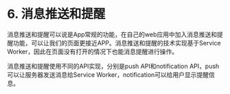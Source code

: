 # 6. 消息推送和提醒

消息推送和提醒可以说是App常规的功能，在自己的web应用中加入消息推送和提醒功能，可以让我们的页面更接近APP。消息推送和提醒的技术实现基于Service Worker，因此在页面没有打开的情况下也能消息提醒进行操作。

消息推送和提醒使用不同的API实现，分别是push API和notification API，push可以让服务器发送消息给Service Worker，notification可以给用户显示提醒信息。